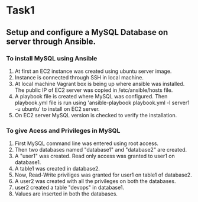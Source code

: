 # Task1
## Setup and configure a MySQL Database on server through Ansible.

### To install MySQL using Ansible

1. At first an EC2 instance was created using ubuntu server image.
2. Instance is connected through SSH in local machine.
3. At local machine Vagrant box is being up where ansible was installed. The public IP of EC2 server was copied in /etc/ansible/hosts file.
4. A playbook file is created where MySQL was configured. Then playbook.yml file is run using 'ansible-playbook playbook.yml -l server1 -u ubuntu' to install on EC2 server.
5. On EC2 server MySQL version is checked to verify the installation.

### To give Acess and Privileges in MySQL

1. First MySQL command line was entered using root access.
2. Then two databases named "database1" and "database2" are created.
3. A "user1" was created. Read only access was granted to user1 on database1.
4. A table1 was created in database2.
5. Now, Read-Write priviliges was granted for user1 on table1 of database2.
6. A user2 was created with all the privileges on both the databases.
7. user2 created a table "devops" in database1.
8. Values are inserted in both the databases.

